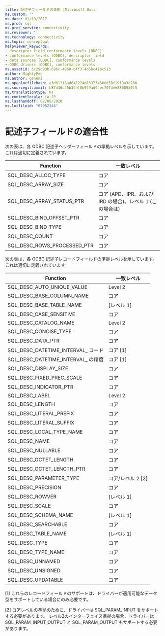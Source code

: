 ```yaml
---
title: 記述子フィールドの準拠 |Microsoft Docs
ms.custom: ''
ms.date: 01/19/2017
ms.prod: sql
ms.prod_service: connectivity
ms.reviewer: ''
ms.technology: connectivity
ms.topic: conceptual
helpviewer_keywords:
- descriptor field conformance levels [ODBC]
- conformance levels [ODBC], descriptor field
- data sources [ODBC], conformance levels
- ODBC drivers [ODBC], conformance levels
ms.assetid: 6c29d93b-696c-4960-bff3-4d6bc41bc513
author: MightyPen
ms.author: genemi
ms.openlocfilehash: afdb1f18ad641224d13373436dd58f1919a3d280
ms.sourcegitcommit: b87d36c46b39af8b929ad94ec707dee8800950f5
ms.translationtype: MT
ms.contentlocale: ja-JP
ms.lasthandoff: 02/08/2020
ms.locfileid: "67952346"
---
```

# <a name="descriptor-field-conformance"></a>記述子フィールドの適合性
次の表は、各 ODBC 記述子ヘッダーフィールドの準拠レベルを示しています。これは適切に定義されています。  
  
|Function|一致レベル|  
|--------------|-----------------------|  
|SQL_DESC_ALLOC_TYPE|コア|  
|SQL_DESC_ARRAY_SIZE|コア|  
|SQL_DESC_ARRAY_STATUS_PTR|コア (APD、IPR、および IRD の場合)。レベル 1 (この場合は)|  
|SQL_DESC_BIND_OFFSET_PTR|コア|  
|SQL_DESC_BIND_TYPE|コア|  
|SQL_DESC_COUNT|コア|  
|SQL_DESC_ROWS_PROCESSED_PTR|コア|  
  
 次の表は、各 ODBC 記述子レコードフィールドの準拠レベルを示しています。これは適切に定義されています。  
  
|Function|一致レベル|  
|--------------|-----------------------|  
|SQL_DESC_AUTO_UNIQUE_VALUE|Level 2|  
|SQL_DESC_BASE_COLUMN_NAME|コア|  
|SQL_DESC_BASE_TABLE_NAME|[レベル 1]|  
|SQL_DESC_CASE_SENSITIVE|コア|  
|SQL_DESC_CATALOG_NAME|Level 2|  
|SQL_DESC_CONCISE_TYPE|コア|  
|SQL_DESC_DATA_PTR|コア|  
|SQL_DESC_DATETIME_INTERVAL_ コード|コア [1]|  
|SQL_DESC_DATETIME_INTERVAL_ の精度|コア [1]|  
|SQL_DESC_DISPLAY_SIZE|コア|  
|SQL_DESC_FIXED_PREC_SCALE|コア|  
|SQL_DESC_INDICATOR_PTR|コア|  
|SQL_DESC_LABEL|Level 2|  
|SQL_DESC_LENGTH|コア|  
|SQL_DESC_LITERAL_PREFIX|コア|  
|SQL_DESC_LITERAL_SUFFIX|コア|  
|SQL_DESC_LOCAL_TYPE_NAME|コア|  
|SQL_DESC_NAME|コア|  
|SQL_DESC_NULLABLE|コア|  
|SQL_DESC_OCTET_LENGTH|コア|  
|SQL_DESC_OCTET_LENGTH_PTR|コア|  
|SQL_DESC_PARAMETER_TYPE|コア/レベル 2 [2]|  
|SQL_DESC_PRECISION|コア|  
|SQL_DESC_ROWVER|[レベル 1]|  
|SQL_DESC_SCALE|コア|  
|SQL_DESC_SCHEMA_NAME|[レベル 1]|  
|SQL_DESC_SEARCHABLE|コア|  
|SQL_DESC_TABLE_NAME|[レベル 1]|  
|SQL_DESC_TYPE|コア|  
|SQL_DESC_TYPE_NAME|コア|  
|SQL_DESC_UNNAMED|コア|  
|SQL_DESC_UNSIGNED|コア|  
|SQL_DESC_UPDATABLE|コア|  
  
 [1] これらのレコードフィールドのサポートは、ドライバーが適用可能なデータ型をサポートしている場合にのみ必要です。  
  
 [2] コアレベルの準拠のために、ドライバーは SQL_PARAM_INPUT をサポートする必要があります。 レベル2のインターフェイス準拠の場合、ドライバーは SQL_PARAM_INPUT_OUTPUT と SQL_PARAM_OUTPUT もサポートする必要があります。
